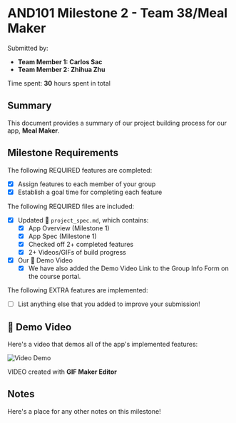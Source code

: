 <!-- (This is a comment) INSTRUCTIONS: Go through this page and fill out any **bolded** entries with their correct values.-->

# AND101 Milestone 2 - **Team 38/Meal Maker**

Submitted by:
- **Team Member 1: Carlos Sac**
- **Team Member 2: Zhihua Zhu**

Time spent: **30** hours spent in total

## Summary

This document provides a summary of our project building process for our app, **Meal Maker**.

## Milestone Requirements

<!-- Please be sure to change the [ ] to [x] for any features you completed.  If a feature is not checked [x], you might miss the points for that item! -->

The following REQUIRED features are completed:

- [x] Assign features to each member of your group
- [x] Establish a goal time for completing each feature

The following REQUIRED files are included:

- [x] Updated 📄 `project_spec.md`, which contains:
  - [X] App Overview (Milestone 1)
  - [X] App Spec (Milestone 1)
  - [x] Checked off 2+ completed features
  - [x] 2+ Videos/GIFs of build progress

- [x] Our 🎥 Demo Video
  - [x] We have also added the Demo Video Link to the Group Info Form on the course portal.

The following EXTRA features are implemented:

- [ ] List anything else that you added to improve your submission!

## 🎥 Demo Video

Here's a video that demos all of the app's implemented features:

<img src='http://i.imgur.com/link/to/your/gif/file.gif' title='Video Demo' width='' alt='Video Demo' />


VIDEO created with **GIF Maker Editor**

## Notes

Here's a place for any other notes on this milestone!
